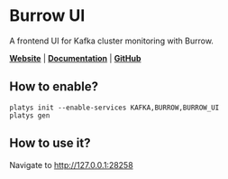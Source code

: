 # Burrow UI

A frontend UI for Kafka cluster monitoring with Burrow.
 
**[Website](https://github.com/GeneralMills/BurrowUI)** | **[Documentation](https://github.com/GeneralMills/BurrowUI)** | **[GitHub](https://github.com/GeneralMills/BurrowUI)**

## How to enable?

```
platys init --enable-services KAFKA,BURROW,BURROW_UI
platys gen
```

## How to use it?

Navigate to <http://127.0.0.1:28258>